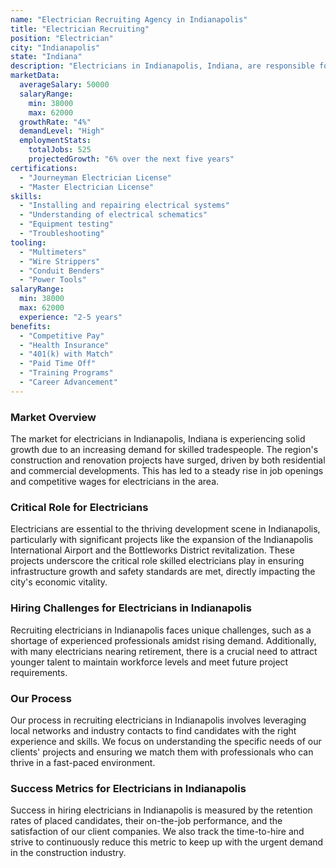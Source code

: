 ```yaml
---
name: "Electrician Recruiting Agency in Indianapolis"
title: "Electrician Recruiting"
position: "Electrician"
city: "Indianapolis"
state: "Indiana"
description: "Electricians in Indianapolis, Indiana, are responsible for installing, maintaining, and repairing electrical wiring, equipment, and fixtures in residential, commercial, and industrial settings."
marketData:
  averageSalary: 50000
  salaryRange:
    min: 38000
    max: 62000
  growthRate: "4%"
  demandLevel: "High"
  employmentStats:
    totalJobs: 525
    projectedGrowth: "6% over the next five years"
certifications:
  - "Journeyman Electrician License"
  - "Master Electrician License"
skills:
  - "Installing and repairing electrical systems"
  - "Understanding of electrical schematics"
  - "Equipment testing"
  - "Troubleshooting"
tooling:
  - "Multimeters"
  - "Wire Strippers"
  - "Conduit Benders"
  - "Power Tools"
salaryRange:
  min: 38000
  max: 62000
  experience: "2-5 years"
benefits:
  - "Competitive Pay"
  - "Health Insurance"
  - "401(k) with Match"
  - "Paid Time Off"
  - "Training Programs"
  - "Career Advancement"
---
```


### Market Overview
The market for electricians in Indianapolis, Indiana is experiencing solid growth due to an increasing demand for skilled tradespeople. The region's construction and renovation projects have surged, driven by both residential and commercial developments. This has led to a steady rise in job openings and competitive wages for electricians in the area.

### Critical Role for Electricians
Electricians are essential to the thriving development scene in Indianapolis, particularly with significant projects like the expansion of the Indianapolis International Airport and the Bottleworks District revitalization. These projects underscore the critical role skilled electricians play in ensuring infrastructure growth and safety standards are met, directly impacting the city's economic vitality.

### Hiring Challenges for Electricians in Indianapolis
Recruiting electricians in Indianapolis faces unique challenges, such as a shortage of experienced professionals amidst rising demand. Additionally, with many electricians nearing retirement, there is a crucial need to attract younger talent to maintain workforce levels and meet future project requirements.

### Our Process
Our process in recruiting electricians in Indianapolis involves leveraging local networks and industry contacts to find candidates with the right experience and skills. We focus on understanding the specific needs of our clients' projects and ensuring we match them with professionals who can thrive in a fast-paced environment.

### Success Metrics for Electricians in Indianapolis
Success in hiring electricians in Indianapolis is measured by the retention rates of placed candidates, their on-the-job performance, and the satisfaction of our client companies. We also track the time-to-hire and strive to continuously reduce this metric to keep up with the urgent demand in the construction industry.